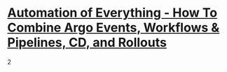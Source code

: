 # [Automation of Everything - How To Combine Argo Events, Workflows & Pipelines, CD, and Rollouts](https://youtu.be/XNXJtxkUKeY)
2
